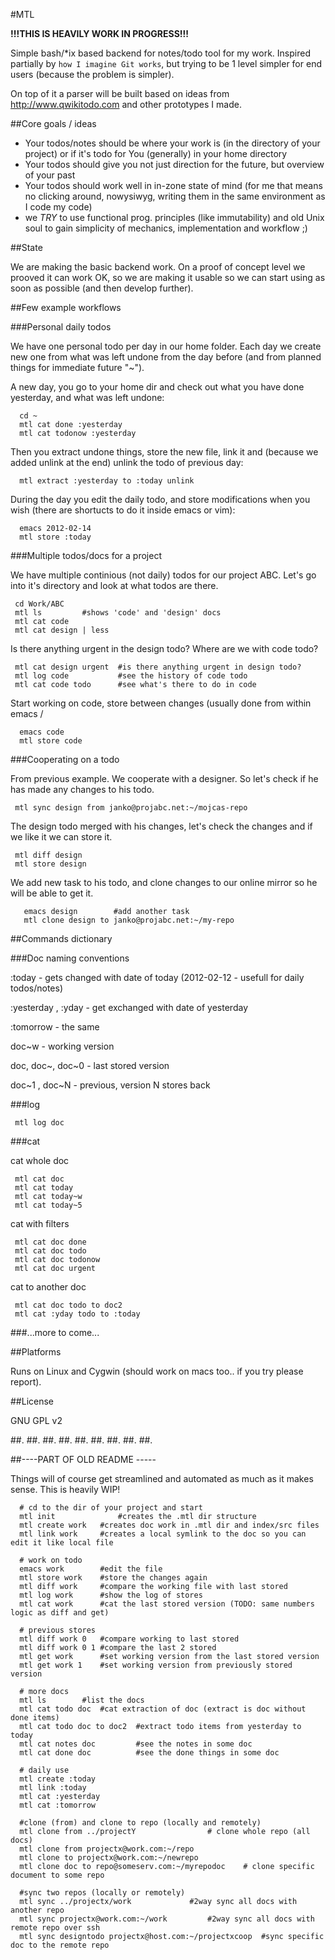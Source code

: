 #MTL

**!!!THIS IS HEAVILY WORK IN PROGRESS!!!**

Simple bash/*ix based backend for notes/todo tool for my work. Inspired partially by `how I imagine Git works`, but trying to be 1 level simpler for end users (because the problem is simpler). 

On top of it a parser will be built based on ideas from http://www.qwikitodo.com and other prototypes I made.

##Core goals / ideas

- Your todos/notes should be where your work is (in the directory of your project) or if it's todo for You (generally) in your home directory
- Your todos should give you not just direction for the future, but overview of your past
- Your todos should work well in in-zone state of mind (for me that means no clicking around, nowysiwyg, writing them in the same environment as I code my code)
- we *TRY* to use functional prog. principles (like immutability) and old Unix soul to gain simplicity of mechanics, implementation and workflow ;)

##State

We are making the basic backend work. On a proof of concept level we prooved it can work OK, so we are making it 
usable so we can start using as soon as possible (and then develop further). 

##Few example workflows

###Personal daily todos

We have one personal todo per day in our home folder. Each day we create new one from what was left undone
from the day before (and from planned things for immediate future "~").

A new day, you go to your home dir and check out what you have done yesterday, and what was left undone:

      cd ~
      mtl cat done :yesterday
      mtl cat todonow :yesterday

Then you extract undone things, store the new file, link it and (because we added unlink at the end) unlink the todo of previous day:

      mtl extract :yesterday to :today unlink

During the day you edit the daily todo, and store modifications when you wish (there are shortucts to do it inside emacs or vim):
      
      emacs 2012-02-14
      mtl store :today

###Multiple todos/docs for a project

We have multiple continious (not daily) todos for our project ABC. Let's go into it's directory and look at what todos are there.

     cd Work/ABC
     mtl ls			#shows 'code' and 'design' docs
     mtl cat code
     mtl cat design | less

Is there anything urgent in the design todo? Where are we with code todo?

     mtl cat design urgent	#is there anything urgent in design todo?	
     mtl log code   		#see the history of code todo
     mtl cat code todo		#see what's there to do in code

Start working on code, store between changes (usually done from within emacs / 
      
      emacs code
      mtl store code


###Cooperating on a todo

From previous example. We cooperate with a designer. So let's check if he has made any changes to his todo.

     mtl sync design from janko@projabc.net:~/mojcas-repo

The design todo merged with his changes, let's check the changes and if we like it we can store it.

     mtl diff design
     mtl store design


We add new task to his todo, and clone changes to our online mirror so he will be able to get it.

       emacs design        #add another task
       mtl clone design to janko@projabc.net:~/my-repo


##Commands dictionary

###Doc naming conventions

:today - gets changed with date of today (2012-02-12 - usefull for daily todos/notes)

:yesterday , :yday - get exchanged with date of yesterday

:tomorrow - the same

doc~w - working version

doc, doc~, doc~0 - last stored version

doc~1 , doc~N - previous, version N stores back 

###log

     mtl log doc

###cat

cat whole doc

     mtl cat doc
     mtl cat today
     mtl cat today~w
     mtl cat today~5 

cat with filters

     mtl cat doc done
     mtl cat doc todo
     mtl cat doc todonow
     mtl cat doc urgent

cat to another doc
     
     mtl cat doc todo to doc2
     mtl cat :yday todo to :today

###...more to come...

##Platforms

Runs on Linux and Cygwin (should work on macs too.. if you try please report).

##License

GNU GPL v2

##.
##.
##.
##.
##.
##.
##.
##.
##.





##----PART OF OLD README -----

Things will of course get streamlined and automated as much as it makes sense. This is heavily WIP!

	  # cd to the dir of your project and start
	  mtl init   	    	#creates the .mtl dir structure
	  mtl create work	#creates doc work in .mtl dir and index/src files
	  mtl link work 	#creates a local symlink to the doc so you can edit it like local file

	  # work on todo
	  emacs work		#edit the file
	  mtl store work	#store the changes again
	  mtl diff work		#compare the working file with last stored
	  mtl log work		#show the log of stores
	  mtl cat work		#cat the last stored version (TODO: same numbers logic as diff and get)

	  # previous stores
	  mtl diff work 0	#compare working to last stored
	  mtl diff work 0 1	#compare the last 2 stored
	  mtl get work	  	#set working version from the last stored version
	  mtl get work 1	#set working version from previously stored version

	  # more docs
	  mtl ls		#list the docs
	  mtl cat todo doc	#cat extraction of doc (extract is doc without done items)
	  mtl cat todo doc to doc2 	#extract todo items from yesterday to today
	  mtl cat notes doc	     	#see the notes in some doc
	  mtl cat done doc	     	#see the done things in some doc

	  # daily use
	  mtl create :today
	  mtl link :today
	  mtl cat :yesterday
	  mtl cat :tomorrow

	  #clone (from) and clone to repo (locally and remotely)
	  mtl clone from ../projectY				# clone whole repo (all docs)
	  mtl clone from projectx@work.com:~/repo		
	  mtl clone to projectx@work.com:~/newrepo
	  mtl clone doc to repo@someserv.com:~/myrepodoc	# clone specific document to some repo

	  #sync two repos (locally or remotely)
	  mtl sync ../projectx/work				#2way sync all docs with another repo
	  mtl sync projectx@work.com:~/work			#2way sync all docs with remote repo over ssh
	  mtl sync designtodo projectx@host.com:~/projectxcoop  #sync specific doc to the remote repo
	  
